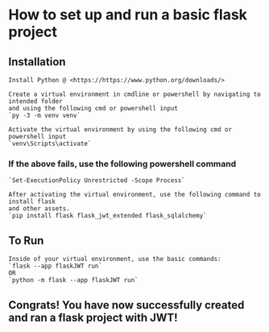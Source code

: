 # How to set up and run a basic flask project
## Installation
    Install Python @ <https://https://www.python.org/downloads/>

    Create a virtual environment in cmdline or powershell by navigating to intended folder
    and using the following cmd or powershell input
    `py -3 -m venv venv`

    Activate the virtual environment by using the following cmd or powershell input
    `venv\Scripts\activate`

### If the above fails, use the following powershell command
    `Set-ExecutionPolicy Unrestricted -Scope Process`

    After activating the virtual environment, use the following command to install flask
    and other assets.
    `pip install flask flask_jwt_extended flask_sqlalchemy`

## To Run
    Inside of your virtual environment, use the basic commands:
    `flask --app flaskJWT run`
    OR
    `python -m flask --app flaskJWT run`

## Congrats! You have now successfully created and ran a flask project with JWT!